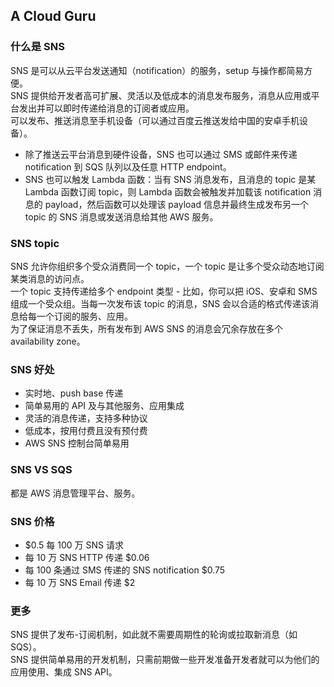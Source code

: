 ## A Cloud Guru
  
### 什么是 SNS
SNS 是可以从云平台发送通知（notification）的服务，setup 与操作都简易方便。  
SNS 提供给开发者高可扩展、灵活以及低成本的消息发布服务，消息从应用或平台发出并可以即时传递给消息的订阅者或应用。  
可以发布、推送消息至手机设备（可以通过百度云推送发给中国的安卓手机设备）。  
  
* 除了推送云平台消息到硬件设备，SNS 也可以通过 SMS 或邮件来传递 notification 到 SQS 队列以及任意 HTTP endpoint。
* SNS 也可以触发 Lambda 函数：当有 SNS 消息发布，且消息的 topic 是某 Lambda 函数订阅 topic，则 Lambda 函数会被触发并加载该 notification 消息的 payload，然后函数可以处理该 payload 信息并最终生成发布另一个 topic 的 SNS 消息或发送消息给其他 AWS 服务。  
  
### SNS topic
SNS 允许你组织多个受众消费同一个 topic，一个 topic 是让多个受众动态地订阅某类消息的访问点。  
一个 topic 支持传递给多个 endpoint 类型 - 比如，你可以把 iOS、安卓和 SMS 组成一个受众组。当每一次发布该 topic 的消息，SNS 会以合适的格式传递该消息给每一个订阅的服务、应用。  
为了保证消息不丢失，所有发布到 AWS SNS 的消息会冗余存放在多个 availability zone。  
  
### SNS 好处
* 实时地、push base 传递
* 简单易用的 API 及与其他服务、应用集成
* 灵活的消息传递，支持多种协议
* 低成本，按用付费且没有预付费
* AWS SNS 控制台简单易用  
  
### SNS VS SQS
都是 AWS 消息管理平台、服务。  
  
### SNS 价格
* $0.5 每 100 万 SNS 请求
* 每 10 万 SNS HTTP 传递 $0.06
* 每 100 条通过 SMS 传递的 SNS notification $0.75
* 每 10 万 SNS Email 传递 $2  
  
### 更多
SNS 提供了发布-订阅机制，如此就不需要周期性的轮询或拉取新消息（如 SQS）。  
SNS 提供简单易用的开发机制，只需前期做一些开发准备开发者就可以为他们的应用使用、集成 SNS API。  
  